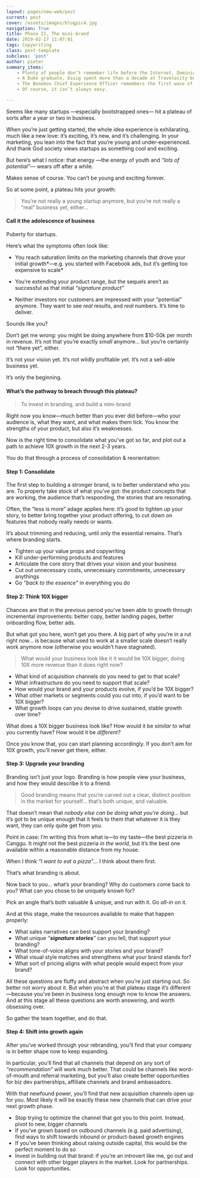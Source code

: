 ```yaml
---
layout: pages/new-web/post
current: post
cover: /assets/images/blogpic4.jpg
navigation: True
title: Phase II, The mini-brand
date: 2019-02-17 11:07:01
tags: Copywriting
class: post-template
subclass: 'post'
author: pieter
summary_items:
    - Plenty of people don’t remember life before the Internet. Dominique Essig isn’t one of them.
    - A Duke graduate, Essig spent more than a decade at Travelocity before taking a leap into the world of fashion ecommerce.
    - The Bonobos Chief Experience Officer remembers the first wave of internet businesses in the mid-’90s.
    - Of course, it isn’t always easy.

---
```


Seems like many startups —especially bootstrapped ones— hit a plateau of sorts after a year or two in business.

When you’re just getting started, the whole idea experience is exhilarating, much like a new love: it’s exciting, it’s new, and it’s challenging. In your marketing, you lean into the fact that you’re young and under-experienced. And thank God society views startups as something cool and exciting.

But here’s what I notice: that energy —the energy of youth and *“lots of potential”*— wears off after a while.

Makes sense of course. 
You can’t be young and exciting forever.

So at some point, a plateau hits your growth: 

<blockquote>You’re not really a young startup anymore, but you’re not really a “real” business yet, either...</blockquote>

#### **Call it the adolescence of business**

Puberty for startups.

Here’s what the symptoms often look like:


- You reach saturation limits on the marketing channels that drove your initial growth*—e.g. you started with Facebook ads, but it’s getting too expensive to scale*
  
- You’re extending your product range, but the sequels aren’t as successful as that initial *“signature product”*


- Neither investors nor customers are impressed with your “potential” anymore. They want to see *real* results, and *real* numbers. It’s time to deliver.

Sounds like you?

Don’t get me wrong: you might be doing anywhere from $10-50k per month in revenue. It’s not that you’re exactly *small* anymore… but you’re certainly not “there yet”, either.

It’s not your vision yet. 
It’s not wildly profitable yet. 
It’s not a sell-able business yet.

It’s only the beginning.  


#### **What’s the pathway to breach through this plateau?**

<blockquote>To invest in branding, and build a mini-brand</blockquote>

Right now you know—much better than you ever did before—who your audience is, what they want, and what makes them tick. You know the strengths of your product, but also it’s weaknesses.

Now is the right time to consolidate what you’ve got so far, and plot out a path to achieve 10X growth in the next 2-3 years.

You do that through a process of consolidation & reorientation:


#### **Step 1: Consolidate**

The first step to building a stronger brand, is to better understand who you are. To properly take stock of what you’ve got: the product concepts that are working, the audience that’s responding, the stories that are resonating.

Often, the “less is more” adage applies here: it’s good to tighten up your story, to better bring together your product offering, to cut down on features that nobody really needs or wants. 

It’s about trimming and reducing, until only the essential remains.
That’s where branding starts.

- Tighten up your value props and copywriting
- Kill under-performing products and features
- Articulate the core story that drives your vision and your business
- Cut out unnecessary costs, unnecessary commitments, unnecessary anythings
- Go *“back to the essence”* in everything you do


#### **Step 2: Think 10X bigger**

Chances are that in the previous period you’ve been able to growth through incremental improvements: better copy, better landing pages, better onboarding flow, better ads.

But what got you here, won’t get you there. 
A big part of why you’re in a rut right now… is because what used to work at a smaller scale doesn’t really work anymore now (otherwise you wouldn’t have stagnated).

<blockquote>What would your business look like it it would be 10X bigger, doing 10X more revenue than it does right now?</blockquote>

- What kind of acquisition channels do you need to get to that scale?
- What infrastructure do you need to support that scale?
- How would your brand and your products evolve, if you’d be 10X bigger?
- What other markets or segments could you cut into, if you’d want to be 10X bigger?
- What growth loops can you devise to drive sustained, stable growth over time?

What does a 10X bigger business look like? How would it be *similar* to what you currently have? 
How would it be *different?*

Once you know that, you can start planning accordingly. 
If you don’t aim for 10X growth, you’ll never get there, either.


#### **Step 3: Upgrade your branding**

Branding isn’t just your logo. Branding is how people view your business, and how they would describe it to a friend. 

<blockquote>Good branding means that you’re carved out a clear, distinct position in the market for yourself… that’s both unique, and valuable.</blockquote>

That doesn’t mean that *nobody else can be doing what you’re doing…* but it’s got to be unique enough that it feels to them that whatever it is they want, they can only quite get from you.

Point in case: I’m writing this from what is—to my taste—the best pizzeria in Canggu. It might not the best pizzeria *in the world*, but it’s the best one available within a reasonable distance from my house. 

When I think *“I want to eat a pizza”*… I think about them first. 

That’s what branding is about.

Now back to you… what’s *your* branding? Why do customers come back to you? What can you chose to be uniquely known for?

Pick an angle that’s both valuable & unique, and run with it. 
Go *all-in* on it.

And at this stage, make the resources available to make that happen properly:

- What sales narratives can best support your branding?
- What unique *“**signature stories**”* can you tell, that support your branding?
- What tone-of-voice aligns with your stories and your brand?
- What visual style matches and strengthens what your brand stands for?
- What sort of pricing aligns with what people would expect from your brand?

All these questions are fluffy and abstract when you’re just starting out. So better not worry about it. But when you’re at that plateau stage it’s different—because you’ve been in business long enough now to know the answers. And at this stage all these questions are worth answering, and worth obsessing over.

So gather the team together, and do that.


#### **Step 4: Shift into growth again**

After you’ve worked through your rebranding, you’ll find that your company is in better shape now to keep expanding. 

In particular, you’ll find that all channels that depend on any sort of *“recommendation”* will work much better. That could be channels like word-of-mouth and referral marketing, but you’ll also create better opportunities for biz dev partnerships, affiliate channels and brand ambassadors.

With that newfound power, you’ll find that new acquisition channels open up for you. Most likely it will be exactly these new channels that can drive your next growth phase. 

- Stop trying to optimize the channel that got you to this point. Instead, pivot to new, bigger channels
- If you’ve grown based on outbound channels (e.g. paid advertising), find ways to shift towards inbound or product-based growth engines
- If you’ve been thinking about raising outside capital, this would be the perfect moment to do so
- Invest in building out that brand: if you’re an introvert like me, go out and connect with other bigger players in the market. Look for partnerships. Look for opportunities. 


